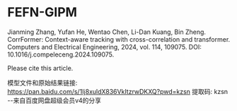 # FEFN-GIPM

Jianming Zhang, Yufan He, Wentao Chen, Li-Dan Kuang, Bin Zheng. CorrFormer: Context-aware tracking with cross-correlation and transformer. Computers and Electrical Engineering, 2024, vol. 114, 109075. DOI: 10.1016/j.compeleceng.2024.109075.

Please cite this article.

模型文件和原始结果链接: https://pan.baidu.com/s/1Ij8xuldX836VkItzrwDKXQ?pwd=kzsn 提取码: kzsn 
--来自百度网盘超级会员v4的分享
